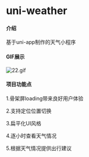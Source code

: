 # uni-weather

#### 介绍
基于uni-app制作的天气小程序

#### GIF展示
![](https://images.gitee.com/uploads/images/2019/1125/105004_a502e51a_1107178.gif "22.gif")

#### 项目功能点

1.骨架屏loading带来良好用户体验

2.支持定位位置切换

3.扁平化UI风格

4.逐小时查看天气情况

5.根据天气情况提供出行建议